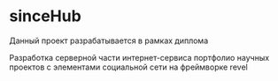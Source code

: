 # sinceHub
Данный проект разрабатывается в рамках диплома

Разработка серверной части интернет-сервиса портфолио научных проектов с элементами социальной сети на фреймворке revel
